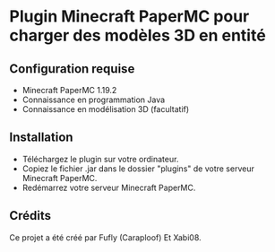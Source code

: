 # Plugin Minecraft PaperMC pour charger des modèles 3D en entité

## Configuration requise
- Minecraft PaperMC 1.19.2
- Connaissance en programmation Java
- Connaissance en modélisation 3D (facultatif)

## Installation
- Téléchargez le plugin sur votre ordinateur.
- Copiez le fichier .jar dans le dossier "plugins" de votre serveur Minecraft PaperMC.
- Redémarrez votre serveur Minecraft PaperMC.

## Crédits
Ce projet a été créé par Fufly (Caraploof) Et Xabi08.
